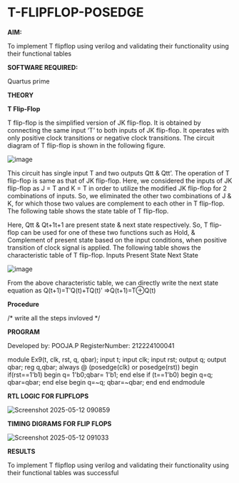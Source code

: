 # T-FLIPFLOP-POSEDGE

**AIM:**

To implement  T flipflop using verilog and validating their functionality using their functional tables

**SOFTWARE REQUIRED:**

Quartus prime

**THEORY**

**T Flip-Flop**

T flip-flop is the simplified version of JK flip-flop. It is obtained by connecting the same input ‘T’ to both inputs of JK flip-flop. It operates with only positive clock transitions or negative clock transitions. The circuit diagram of T flip-flop is shown in the following figure.

![image](https://github.com/naavaneetha/T-FLIPFLOP-POSEDGE/assets/154305477/458a68fe-2d08-4a9d-ac4f-7ae0480ce0bd)

 
This circuit has single input T and two outputs Qtt & Qtt’. The operation of T flip-flop is same as that of JK flip-flop. Here, we considered the inputs of JK flip-flop as J = T and K = T in order to utilize the modified JK flip-flop for 2 combinations of inputs. So, we eliminated the other two combinations of J & K, for which those two values are complement to each other in T flip-flop. The following table shows the state table of T flip-flop.

Here, Qtt & Qt+1t+1 are present state & next state respectively. So, T flip-flop can be used for one of these two functions such as Hold, & Complement of present state based on the input conditions, when positive transition of clock signal is applied. The following table shows the characteristic table of T flip-flop. Inputs Present State Next State

![image](https://github.com/naavaneetha/T-FLIPFLOP-POSEDGE/assets/154305477/cdd7fb32-539f-4b66-bb8d-f305a153c886)

 
From the above characteristic table, we can directly write the next state equation as Q(t+1)=T′Q(t)+TQ(t)′ ⇒Q(t+1)=T⊕Q(t)

**Procedure**

/* write all the steps invloved */

**PROGRAM**



Developed by: POOJA.P  RegisterNumber: 212224100041

module Ex9(t, clk, rst, q, qbar);
    input t;
    input clk;
    input rst;
    output q;
    output qbar;
     reg q,qbar;
     always @ (posedge(clk) or posedge(rst)) begin
     if(rst==1'b1) begin
     q= 1'b0;qbar= 1'b1;
     end
     else if (t==1'b0)
     begin
     q=q; qbar=qbar;
     end
     else
     begin
     q=~q; qbar=~qbar;
     end
     end 
     endmodule



**RTL LOGIC FOR FLIPFLOPS**

![Screenshot 2025-05-12 090859](https://github.com/user-attachments/assets/de897729-a290-4e2c-836a-8d3e4217a63e)







**TIMING DIGRAMS FOR FLIP FLOPS**


![Screenshot 2025-05-12 091033](https://github.com/user-attachments/assets/a721dfe7-9545-4ddb-b3f7-086f875f31d9)




**RESULTS**


To implement T flipflop using verilog and validating their functionality using their functional tables was successful

